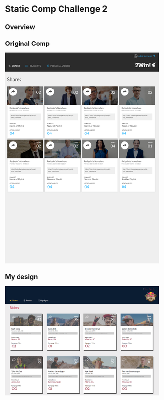 # Static Comp Challenge 2

## Overview


## Original Comp

![Original](images/static-comp-challenge-2.jpg "Original comp design")

## My design

![My design](images/pm-comp-challenge-2-screenshot.png "My comp design")
